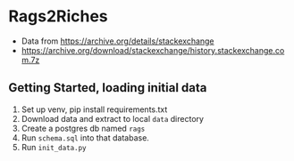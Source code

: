 # Rags2Riches

* Data from https://archive.org/details/stackexchange
* https://archive.org/download/stackexchange/history.stackexchange.com.7z


## Getting Started, loading initial data

1. Set up venv, pip install requirements.txt
1. Download data and extract to local `data` directory
1. Create a postgres db named `rags`
1. Run `schema.sql` into that database.
1. Run `init_data.py`
